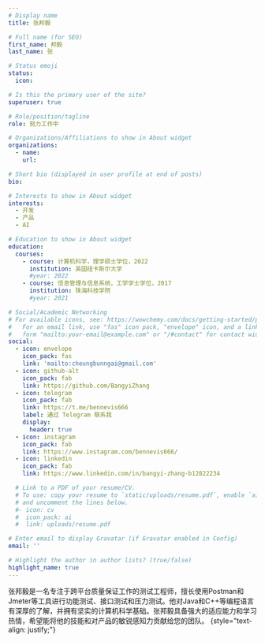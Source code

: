 ```yaml
---
# Display name
title: 张邦毅

# Full name (for SEO)
first_name: 邦毅
last_name: 张

# Status emoji
status:
  icon: 

# Is this the primary user of the site?
superuser: true

# Role/position/tagline
role: 努力工作中

# Organizations/Affiliations to show in About widget
organizations:
  - name: 
    url: 

# Short bio (displayed in user profile at end of posts)
bio: 

# Interests to show in About widget
interests:
  - 开发
  - 产品
  - AI

# Education to show in About widget
education:
  courses:
    - course: 计算机科学，理学硕士学位，2022
      institution: 英国纽卡斯尔大学
      #year: 2022
    - course: 信息管理与信息系统，工学学士学位，2017
      institution: 珠海科技学院
      #year: 2021

# Social/Academic Networking
# For available icons, see: https://wowchemy.com/docs/getting-started/page-builder/#icons
#   For an email link, use "fas" icon pack, "envelope" icon, and a link in the
#   form "mailto:your-email@example.com" or "/#contact" for contact widget.
social:
  - icon: envelope
    icon_pack: fas
    link: 'mailto:cheungbunngai@gmail.com'
  - icon: github-alt
    icon_pack: fab
    link: https://github.com/BangyiZhang
  - icon: telegram
    icon_pack: fab
    link: https://t.me/bennevis666
    label: 通过 Telegram 联系我
    display:
      header: true
  - icon: instagram
    icon_pack: fab
    link: https://www.instagram.com/bennevis666/
  - icon: linkedin
    icon_pack: fab
    link: https://www.linkedin.com/in/bangyi-zhang-b12822234

  # Link to a PDF of your resume/CV.
  # To use: copy your resume to `static/uploads/resume.pdf`, enable `ai` icons in `params.yaml`,
  # and uncomment the lines below.
  #- icon: cv
  #  icon_pack: ai
  #  link: uploads/resume.pdf

# Enter email to display Gravatar (if Gravatar enabled in Config)
email: ''

# Highlight the author in author lists? (true/false)
highlight_name: true
---
```


张邦毅是一名专注于跨平台质量保证工作的测试工程师，擅长使用Postman和Jmeter等工具进行功能测试、接口测试和压力测试。他对Java和C++等编程语言有深厚的了解，并拥有坚实的计算机科学基础。张邦毅具备强大的适应能力和学习热情，希望能将他的技能和对产品的敏锐感知力贡献给您的团队。
{style="text-align: justify;"}
